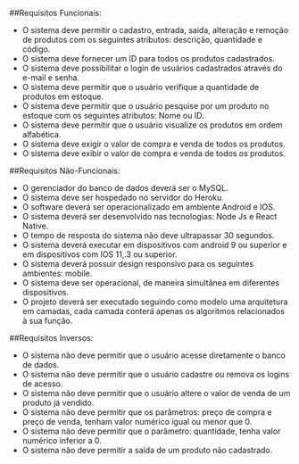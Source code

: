 ##Requisitos Funcionais:

- O sistema deve permitir o cadastro, entrada, saída, alteração e remoção de produtos com os seguintes atributos: descrição, quantidade e código.
- O sistema deve fornecer um ID para todos os produtos cadastrados.
- O sistema deve possibilitar o login de usuários cadastrados através do e-mail e senha.
- O sistema deve permitir que o usuário verifique a quantidade de produtos em estoque.
- O sistema deve permitir que o usuário pesquise por um produto no estoque com os seguintes atributos: Nome ou ID.
- O sistema deve permitir que o usuário visualize os produtos em ordem alfabética.
- O sistema deve exigir o valor de compra e venda de todos os produtos.
- O sistema deve exibir o valor de compra e venda de todos os produtos.

##Requisitos Não-Funcionais:

- O gerenciador do banco de dados deverá ser o MySQL.
- O sistema deve ser hospedado no servidor do Heroku.
- O software deverá ser operacionalizado em ambiente Android e IOS. 
- O sistema deverá ser desenvolvido nas tecnologias: Node Js e React Native.
- O tempo de resposta do sistema não deve ultrapassar 30 segundos.
- O sistema deverá executar em dispositivos com android 9 ou superior e em dispositivos com IOS 11,.3 ou superior.
- O sistema deverá possuir design responsivo para os seguintes ambientes: mobile.
- O sistema deve ser operacional, de maneira simultânea em diferentes dispositivos.
- O projeto deverá ser executado seguindo como modelo uma arquitetura em camadas, cada camada conterá apenas os algoritmos relacionados à sua função.

##Requisitos Inversos:

- O sistema não deve permitir que o usuário acesse diretamente o banco de dados.
- O sistema não deve permitir que o usuário cadastre ou remova os logins de acesso.
- O sistema não deve permitir que o usuário altere o valor de venda de um produto já vendido.
- O sistema não deve permitir que os parâmetros: preço de compra e preço de venda, tenham valor numérico igual ou menor que 0.
- O sistema não deve permitir que o parâmetro: quantidade, tenha valor numérico inferior a 0.
- O sistema não deve permitir a saída de um produto não cadastrado.
